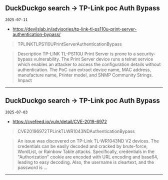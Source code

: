 ## DuckDuckgo search -> TP-Link poc Auth Bypass
`2025-07-11`

* https://devilslab.in/advisories/tp-link-tl-ps110u-print-server-authentication-bypass/

<blockquote>
 TPLINKTLPS110UPrintServerAuthenticationBypass
</blockquote>
<blockquote>
Description TP-LINK TL-PS110U Print Server is prone to a security-bypass vulnerability. The Print Server device runs a telnet service which enables an attacker to access the configuration details without authentication. The PoC can extract device name, MAC address, manufacture name, Printer model, and SNMP Community Strings. Impact
</blockquote>

---

## DuckDuckgo search -> TP-Link poc Auth Bypass
`2025-07-03`

* https://cvefeed.io/vuln/detail/CVE-2019-6972

<blockquote>
 CVE20196972TPLinkTLWR1043NDAuthenticationBypass
</blockquote>
<blockquote>
An issue was discovered on TP-Link TL-WR1043ND V2 devices. The credentials can be easily decoded and cracked by brute-force, WordList, or Rainbow Table attacks. Specifically, credentials in the &quot;Authorization&quot; cookie are encoded with URL encoding and base64, leading to easy decoding. Also, the username is cleartext, and the password is …
</blockquote>

---

